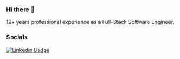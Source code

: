 ### Hi there 👋

12+ years professional experience as a Full-Stack Software Engineer.

### Socials

[![Linkedin Badge](https://img.shields.io/badge/-LinkedIn-blue?style=for-the-badge&logo=linkedin&logoColor=white)](https://www.linkedin.com/in/decker-brower/)
